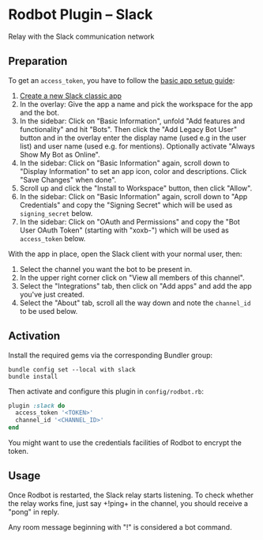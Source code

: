 # Rodbot Plugin – Slack

Relay with the Slack communication network

## Preparation

To get an `access_token`, you have to follow the [basic app setup guide](https://api.slack.com/authentication/basics):

1. [Create a new Slack classic app](https://api.slack.com/apps?new_classic_app=1)
2. In the overlay: Give the app a name and pick the workspace for the app and the bot.
3. In the sidebar: Click on "Basic Information", unfold "Add features and functionality" and hit "Bots". Then click the "Add Legacy Bot User" button and in the overlay enter the display name (used e.g in the user list) and user name (used e.g. for mentions). Optionally activate "Always Show My Bot as Online".
4. In the sidebar: Click on "Basic Information" again, scroll down to "Display Information" to set an app icon, color and descriptions. Click "Save Changes" when done".
5. Scroll up and click the "Install to Workspace" button, then click "Allow".
6. In the sidebar: Click on "Basic Information" again, scroll down to "App Credentials" and copy the "Signing Secret" which will be used as `signing_secret` below.
7. In the sidebar: Click on "OAuth and Permissions" and copy the "Bot User OAuth Token" (starting with "xoxb-") which will be used as `access_token` below.

With the app in place, open the Slack client with your normal user, then:

1. Select the channel you want the bot to be present in.
2. In the upper right corner click on "View all members of this channel".
3. Select the "Integrations" tab, then click on "Add apps" and add the app you've just created.
4. Select the "About" tab, scroll all the way down and note the `channel_id` to be used below.

## Activation

Install the required gems via the corresponding Bundler group:

```
bundle config set --local with slack
bundle install
```

Then activate and configure this plugin in `config/rodbot.rb`:

```ruby
plugin :slack do
  access_token '<TOKEN>'
  channel_id '<CHANNEL_ID>'
end
```

You might want to use the credentials facilities of Rodbot to encrypt the token.

## Usage

Once Rodbot is restarted, the Slack relay starts listening. To check whether the relay works fine, just say +!ping+ in the channel, you should receive a "pong" in reply.

Any room message beginning with "!" is considered a bot command.
